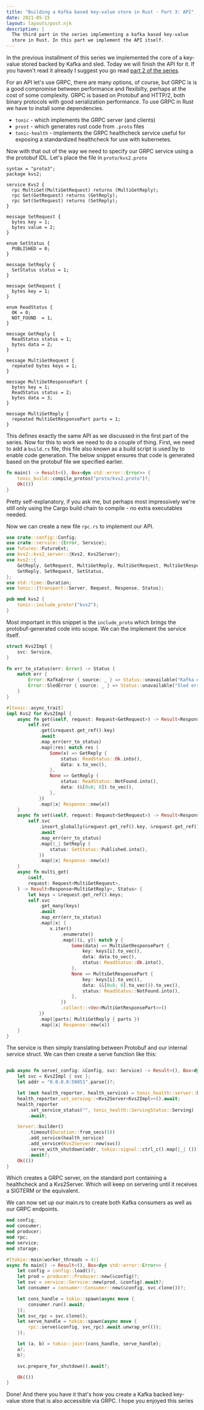 ```yaml
---
title: "Building a Kafka based key-value store in Rust - Part 3: API"
date: 2021-05-15
layout: layouts/post.njk
description: |
  The third part in the series implementing a kafka based key-value
  store in Rust. In this part we implement the API itself.
---
```


In the previous installment of this series we implemented the core of a key-value stored backed by Kafka and sled. Today we will finish the API for it. If you haven't read it already I suggest you go read [part 2 of the series](posts/building-a-kafka-backed-key-value-store-in-rust-part-2-implementation).

For an API let's use GRPC, there are many options, of course, but GRPC is is a good compromise between performance and flexibilty, perhaps at the cost of some complexity. GRPC is based on Protobuf and HTTP/2, both binary protocols with good serialization performance. To use GRPC in Rust we have to install some dependencies.

- `tonic` - which implements the GRPC server (and clients)
- `prost` - which generates rust code from `.proto` files
- `tonic-health` - implements the GRPC healthcheck service useful for exposing a standardized healthcheck for use with kubernetes.

Now with that out of the way we need to specify our GRPC service using a the protobuf IDL. Let's place the file in `proto/kvs2.proto`

```
syntax = "proto3";
package kvs2;

service Kvs2 {
  rpc MultiGet(MultiGetRequest) returns (MultiGetReply);
  rpc Get(GetRequest) returns (GetReply);
  rpc Set(SetRequest) returns (SetReply);
}

message SetRequest {
  bytes key = 1;
  bytes value = 2;
}

enum SetStatus {
  PUBLISHED = 0;
}

message SetReply {
  SetStatus status = 1;
}

message GetRequest {
  bytes key = 1;
}

enum ReadStatus {
  OK = 0;
  NOT_FOUND  = 1;
}

message GetReply {
  ReadStatus status = 1;
  bytes data = 2;
}

message MultiGetRequest {
  repeated bytes keys = 1;
}

message MultiGetResponsePart {
  bytes key = 1;
  ReadStatus status = 2;
  bytes data = 3;
}

message MultiGetReply {
  repeated MultiGetResponsePart parts = 1;
}
```

This defines exactly the same API as we discussed in the first part of the series. Now for this to work we need to do a couple of thing. First, we need to add a `build.rs` file, this file also known as a build script is used by to enable code generation. The below snippet ensures that code is generated based on the protobuf file we specified earlier.

```rust
fn main() -> Result<(), Box<dyn std::error::Error>> {
    tonic_build::compile_protos("proto/kvs2.proto")?;
    Ok(())
}
```

Pretty self-explanatory, if you ask me, but perhaps most impressively we're still only using the Cargo build chain to compile - no extra executables needed.

Now we can create a new file `rpc.rs` to implement our API.

```rust
use crate::config::Config;
use crate::service::{Error, Service};
use futures::FutureExt;
use kvs2::kvs2_server::{Kvs2, Kvs2Server};
use kvs2::{
    GetReply, GetRequest, MultiGetReply, MultiGetRequest, MultiGetResponsePart, ReadStatus,
    SetReply, SetRequest, SetStatus,
};
use std::time::Duration;
use tonic::{transport::Server, Request, Response, Status};

pub mod kvs2 {
    tonic::include_proto!("kvs2");
}
```

Most important in this snippet is the `include_proto` which brings the protobuf-generated code into scope. We can the implement the service itself.

```rust
struct Kvs2Impl {
    svc: Service,
}

fn err_to_status(err: Error) -> Status {
    match err {
        Error::KafkaError { source: _ } => Status::unavailable("Kafka error"),
        Error::SledError { source: _ } => Status::unavailable("Sled error"),
    }
}

#[tonic::async_trait]
impl Kvs2 for Kvs2Impl {
    async fn get(&self, request: Request<GetRequest>) -> Result<Response<GetReply>, Status> {
        self.svc
            .get(&request.get_ref().key)
            .await
            .map_err(err_to_status)
            .map(|res| match res {
                Some(x) => GetReply {
                    status: ReadStatus::Ok.into(),
                    data: x.to_vec(),
                },
                None => GetReply {
                    status: ReadStatus::NotFound.into(),
                    data: (&[0u8; 0]).to_vec(),
                },
            })
            .map(|x| Response::new(x))
    }
    async fn set(&self, request: Request<SetRequest>) -> Result<Response<SetReply>, Status> {
        self.svc
            .insert_globally(&request.get_ref().key, &request.get_ref().value)
            .await
            .map_err(err_to_status)
            .map(|_| SetReply {
                status: SetStatus::Published.into(),
            })
            .map(|x| Response::new(x))
    }
    async fn multi_get(
        &self,
        request: Request<MultiGetRequest>,
    ) -> Result<Response<MultiGetReply>, Status> {
        let keys = &request.get_ref().keys;
        self.svc
            .get_many(keys)
            .await
            .map_err(err_to_status)
            .map(|x| {
                x.iter()
                    .enumerate()
                    .map(|(i, y)| match y {
                        Some(data) => MultiGetResponsePart {
                            key: keys[i].to_vec(),
                            data: data.to_vec(),
                            status: ReadStatus::Ok.into(),
                        },
                        None => MultiGetResponsePart {
                            key: keys[i].to_vec(),
                            data: (&[0u8; 0].to_vec()).to_vec(),
                            status: ReadStatus::NotFound.into(),
                        },
                    })
                    .collect::<Vec<MultiGetResponsePart>>()
            })
            .map(|parts| MultiGetReply { parts })
            .map(|x| Response::new(x))
    }
}
```

The service is then simply translating between Protobuf and our internal service struct. We can then create a serve function like this:

```rust

pub async fn serve(_config: &Config, svc: Service) -> Result<(), Box<dyn std::error::Error>> {
    let svc = Kvs2Impl { svc };
    let addr = "0.0.0.0:50051".parse()?;

    let (mut health_reporter, health_service) = tonic_health::server::health_reporter();
    health_reporter.set_serving::<Kvs2Server<Kvs2Impl>>().await;
    health_reporter
        .set_service_status("", tonic_health::ServingStatus::Serving)
        .await;

    Server::builder()
        .timeout(Duration::from_secs(5))
        .add_service(health_service)
        .add_service(Kvs2Server::new(svc))
        .serve_with_shutdown(addr, tokio::signal::ctrl_c().map(|_| ()))
        .await?;
    Ok(())
}
```

Which creates a GRPC server, on the standard port containing a healthcheck and a Kvs2Server. Which will keep on servering until it receives a SIGTERM or the equivalent.

We can now set up our main.rs to create both Kafka consumers as well as our GRPC endpoints.

```rust
mod config;
mod consumer;
mod producer;
mod rpc;
mod service;
mod storage;

#[tokio::main(worker_threads = 4)]
async fn main() -> Result<(), Box<dyn std::error::Error>> {
    let config = config::load()?;
    let prod = producer::Producer::new(&config)?;
    let svc = service::Service::new(prod, &config).await?;
    let consumer = consumer::Consumer::new(&config, svc.clone())?;

    let cons_handle = tokio::spawn(async move {
        consumer.run().await;
    });
    let svc_rpc = svc.clone();
    let serve_handle = tokio::spawn(async move {
        rpc::serve(&config, svc_rpc).await.unwrap_or(());
    });

    let (a, b) = tokio::join!(cons_handle, serve_handle);
    a?;
    b?;

    svc.prepare_for_shutdown().await?;

    Ok(())
}
```

Done! And there you have it that's how you create a Kafka backed key-value store that is also accessible via GRPC. I hope you enjoyed this series
